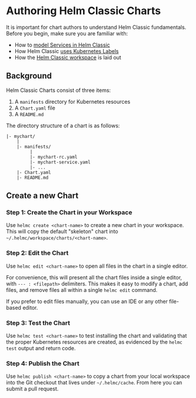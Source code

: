 # Authoring Helm Classic Charts

It is important for chart authors to understand Helm Classic fundamentals.  Before you begin, make sure you are familiar with:

- How to [model Services in Helm Classic](modeling_services.md)
- How Helm Classic [uses Kubernetes Labels](using_labels.md)
- How the [Helm Classic workspace](workspace.md) is laid out

## Background

Helm Classic Charts consist of three items:

1. A `manifests` directory for Kubernetes resources
2. A `Chart.yaml` file
3. A `README.md`

The directory structure of a chart is as follows:

```
|- mychart/
    |
    |- manifests/
         |
         |- mychart-rc.yaml
         |- mychart-service.yaml
         |- ...
    |- Chart.yaml
    |- README.md
```

## Create a new Chart

### Step 1: Create the Chart in your Workspace

Use `helmc create <chart-name>` to create a new chart in your workspace.
This will copy the default "skeleton" chart into `~/.helmc/workspace/charts/<chart-name>`.

### Step 2: Edit the Chart

Use `helmc edit <chart-name>` to open all files in the chart in a single editor.  

For convenience, this will present all the chart files inside a single editor, with `--- : <filepath>` delimiters.  This makes it easy to modify a chart, add files, and remove files all within a single `helmc edit` command.

If you prefer to edit files manually, you can use an IDE or any other file-based editor.

### Step 3: Test the Chart

Use `helmc test <chart-name>` to test installing the chart and validating that the proper Kubernetes resources are created, as evidenced by the `helmc test` output and return code.

### Step 4: Publish the Chart

Use `helmc publish <chart-name>` to copy a chart from your local workspace into the Git checkout that lives under `~/.helmc/cache`.  From here you can submit a pull request.
